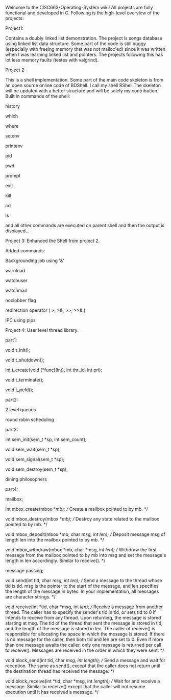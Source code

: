 Welcome to the CISC663-Operating-System wiki! All projects are fully functional and developed in C. Following is the high-level overview of the projects:

Project1:

Contains a doubly linked list demonstration. The project is songs database using linked list data structure. Some part of the code is still buggy (especially with freeing memory that was not malloc'ed) since it was written when I was learning linked list and pointers. The projects following this has lot less memory faults (testes with valgrind).

Project 2:

This is a shell implementation. Some part of the main code skeleton is from an open source online code of BDShell. I call my shell RShell.The skeleton will be updated with a better structure and will be solely my contribution. Built in commands of the shell:

history

which

where

setenv

printenv

pid

pwd

prompt

exit

kill

cd

ls

and all other commands are executed on parent shell and then the output is displayed...

Project 3:
Enhanced the Shell from project 2.

Added commands:

Backgrounding job using '&'

warnload

watchuser

watchmail

noclobber flag

redirection operator ( >, >&, >>, >>& ) 

IPC using pips

Project 4:
User level thread library:

part1:

void t_init(); 

void t_shutdown(); 

int t_create(void (*func)(int), int thr_id, int pri); 

void t_terminate(); 

void t_yield();

part2:

2 level queues 

round robin scheduling

part3:

int sem_init(sem_t *sp, int sem_count); 

void sem_wait(sem_t *sp); 

void sem_signal(sem_t *sp); 

void sem_destroy(sem_t *sp); 

dining philosophers

part4:

mailbox;

int mbox_create(mbox **mb); /* Create a mailbox pointed to by mb. */

void mbox_destroy(mbox **mb); /* Destroy any state related to the mailbox pointed to by mb. */

void mbox_deposit(mbox *mb, char *msg, int len); /* Deposit message msg of length len into the mailbox pointed to by mb. */

void mbox_withdraw(mbox *mb, char *msg, int *len); /* Withdraw the first message from the mailbox pointed to by mb into msg and set the message's length in len accordingly. Similar to receive(). */

message passing;

void send(int tid, char *msg, int len); /* Send a message to the thread whose tid is tid. msg is the pointer to the start of the message, and len specifies the length of the message in bytes. In your implementation, all messages are character strings. */

void receive(int *tid, char *msg, int *len); /* Receive a message from another thread. The caller has to specify the sender's tid in tid, or sets tid to 0 if intends to receive from any thread. Upon returning, the message is stored starting at msg. The tid of the thread that sent the message is stored in tid, and the length of the message is stored in len. The caller of receive() is responsible for allocating the space in which the message is stored. If there is no message for the caller, then both tid and len are set to 0. Even if more than one message awaits the caller, only one message is returned per call to receive(). Messages are received in the order in which they were sent. */

void block_send(int tid, char *msg, int length); /* Send a message and wait for reception. The same as send(), except that the caller does not return until the destination thread has received the message. */

void block_receive(int *tid, char *msg, int *length); /* Wait for and receive a message. Similar to receive() except that the caller will not resume execution until it has received a message. */
